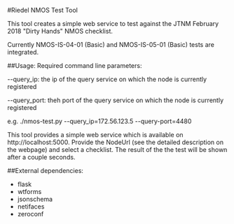 #Riedel NMOS Test Tool

This tool creates a simple web service to test against the JTNM February 2018 "Dirty Hands" NMOS checklist.

Currently NMOS-IS-04-01 (Basic) and NMOS-IS-05-01 (Basic) tests are integrated.


##Usage:
Required command line parameters:

--query_ip: the ip of the query service on which the node is currently registered

--query_port: theh port of the query service on which the node is currently registered

e.g. ./nmos-test.py --query_ip=172.56.123.5 --query-port=4480

This tool provides a simple web service which is available on http://localhost:5000.
Provide the NodeUrl (see the detailed description on the webpage) and select a checklist.
The result of the the test will be shown after a couple seconds.

##External dependencies:
- flask 
- wtforms
- jsonschema
- netifaces
- zeroconf